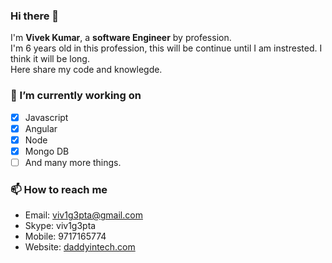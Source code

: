 ### Hi there 👋
I'm **Vivek Kumar**, a **software Engineer** by profession.  
I'm 6 years old in this profession, this will be continue until I am instrested. I think it will be long.  
Here share my code and knowlegde.

### 🔭 I’m currently working on
- [x] Javascript
- [x] Angular
- [x] Node
- [x] Mongo DB
- [ ] And many more things.

### 📫 How to reach me
- Email: viv1g3pta@gmail.com
- Skype: viv1g3pta
- Mobile: 9717165774
- Website: [daddyintech.com](https:www.//daddyintech.com/)
